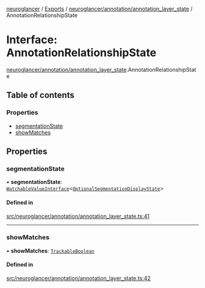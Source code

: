 [neuroglancer](../README.md) / [Exports](../modules.md) / [neuroglancer/annotation/annotation\_layer\_state](../modules/neuroglancer_annotation_annotation_layer_state.md) / AnnotationRelationshipState

# Interface: AnnotationRelationshipState

[neuroglancer/annotation/annotation_layer_state](../modules/neuroglancer_annotation_annotation_layer_state.md).AnnotationRelationshipState

## Table of contents

### Properties

- [segmentationState](neuroglancer_annotation_annotation_layer_state.AnnotationRelationshipState.md#segmentationstate)
- [showMatches](neuroglancer_annotation_annotation_layer_state.AnnotationRelationshipState.md#showmatches)

## Properties

### segmentationState

• **segmentationState**: [`WatchableValueInterface`](neuroglancer_trackable_value.WatchableValueInterface.md)<[`OptionalSegmentationDisplayState`](../modules/neuroglancer_annotation_annotation_layer_state.md#optionalsegmentationdisplaystate)\>

#### Defined in

[src/neuroglancer/annotation/annotation_layer_state.ts:41](https://github.com/ActiveBrainAtlas2/neuroglancer/blob/034b457d/src/neuroglancer/annotation/annotation_layer_state.ts#L41)

___

### showMatches

• **showMatches**: [`TrackableBoolean`](../classes/neuroglancer_trackable_boolean.TrackableBoolean.md)

#### Defined in

[src/neuroglancer/annotation/annotation_layer_state.ts:42](https://github.com/ActiveBrainAtlas2/neuroglancer/blob/034b457d/src/neuroglancer/annotation/annotation_layer_state.ts#L42)
